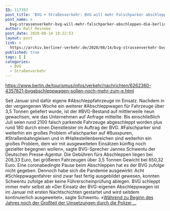 ```yaml
---
ID: 117397
post_title: 'BVG + Straßenverkehr: BVG will mehr Falschparker abschleppen Die Berliner Verkehrsbetriebe (BVG) wollen künftig verstärkt Falschparker abschleppen., aus berlin.de'
post_name: >
  bvg-strassenverkehr-bvg-will-mehr-falschparker-abschleppen-die-berliner-verkehrsbetriebe-bvg-wollen-kuenftig-verstaerkt-falschparker-abschleppen-aus-berlin-de
author: Ralf Reineke
post_date: 2020-08-14 19:22:53
layout: post
link: >
  https://archiv.berliner-verkehr.de/2020/08/14/bvg-strassenverkehr-bvg-will-mehr-falschparker-abschleppen-die-berliner-verkehrsbetriebe-bvg-wollen-kuenftig-verstaerkt-falschparker-abschleppen-aus-berlin-de/
published: true
tags: [ ]
categories:
  - BVG
  - Straßenverkehr
---
```

https://www.berlin.de/tourismus/infos/verkehr/nachrichten/6262360-4357821-bvgabschleppwagen-sollen-noch-mehr-zum-e.html

Seit Januar sind dafür eigene #Abschleppfahrzeuge im Einsatz. Nachdem in der vergangenen Woche ein weiterer #Abschleppwagen für Fahrzeuge über 3,5 Tonnen geliefert wurde, ist der #BVG-Bestand auf mittlerweile neun gewachsen, wie das Unternehmen auf Anfrage mitteilte. Bis einschließlich Juli seien rund 2100 falsch parkende Fahrzeuge abgeschleppt worden plus rund 180 durch einen Dienstleister im Auftrag der BVG.
#Falschparker sind weiterhin ein großes Problem
«Falschparker auf #Busspuren, #Straßenbahngleisen und in #Haltestellenbereichen sind weiterhin ein großes Problem, dem wir mit ausgeweiteten Einsätzen künftig noch gezielter begegnen wollen», sagte BVG-Sprecher Jannes Schwentu der Deutschen Presse-Agentur. Die Gebühren fürs Abschleppen liegen bei 208,33 Euro, bei größeren Fahrzeugen über 3,5 Tonnen Gewicht bei 650,32 Euro.
Eine coronabedingte Pause beim Abschleppen hat es der BVG zufolge nicht gegeben. Dennoch habe sich die Pandemie ausgewirkt: Acht #Schleppwagenfahrer sind zwar fast fertig ausgebildet gewesen, konnten Schwentu zufolge aber keine Führerscheinprüfung ablegen.
BVG schleppt immer mehr selbst ab
«Der Einsatz der BVG-eigenen Abschleppwagen ist im Januar mit ersten Nachtschichten gestartet und wird seitdem kontinuierlich ausgeweitet», sagte Schwentu. «<a href="https://www.berlin.de/tourismus/infos/verkehr/nachrichten/6262360-4357821-bvgabschleppwagen-sollen-noch-mehr-zum-e.html">Während zu Beginn des Jahres noch der Großteil der Umsetzungen durch die Polizei ...</a>